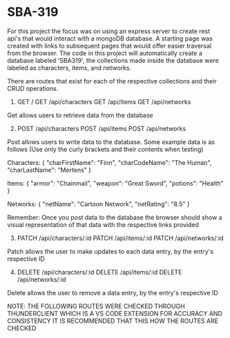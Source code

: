# SBA-319
For this project the focus was on using an express server to create rest api's that would interact with a mongoDB database. A starting page was created with links to subsequent pages that would offer easier traversal from the browser. The code in this project will automatically create a database labeled 'SBA319', the collections made inside the database were labeled as characters, items, and networks.

There are routes that exist for each of the respective collections and their CRUD operations.


1.  GET /
    GET /api/characters
    GET /api/items
    GET /api/networks

Get allows users to retrieve data from the database

2. 
    POST /api/characters
    POST /api/items
    POST /api/networks

Post allows users to write data to the database. Some example data is as follows (Use only the curly brackets and their contents when testing)

Characters: 
{
    "charFirstName": "Finn",
    "charCodeName": "The Human",
    "charLastName": "Mertens"
}

Items: 
{
    "armor": "Chainmail",
    "weapon": "Great Sword",
    "potions": "Health"
}

Networks:
{
    "netName": "Cartoon Network",
    "netRating": "8.5"
}

Remember: Once you post data to the database the browser should show a visual representation of that data with the respective links provided

3. 
    PATCH /api/characters/:id
    PATCH /api/items/:id
    PATCH /api/networks/:id

Patch allows the user to make updates to each data entry, by the entry's respective ID

4. 
    DELETE /api/characters/:id
    DELETE /api/items/:id
    DELETE /api/networks/:id

Delete allows the user to remove a data entry, by the entry's respective ID


NOTE: THE FOLLOWING ROUTES WERE CHECKED THROUGH THUNDERCLIENT WHICH IS A VS CODE EXTENSION FOR ACCURACY AND CONSISTENCY IT IS RECOMMENDED THAT THIS HOW THE ROUTES ARE CHECKED